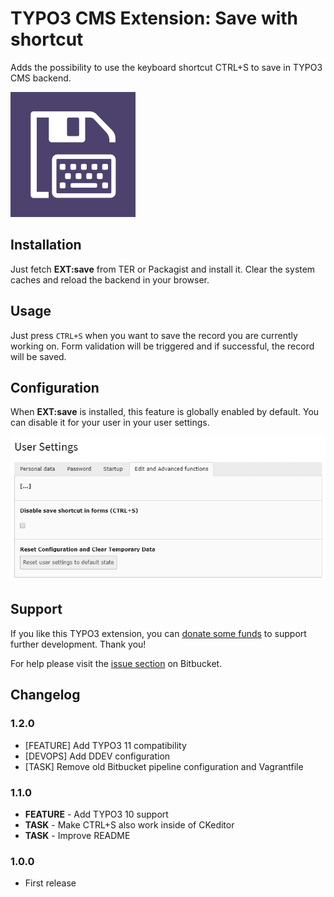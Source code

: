 # TYPO3 CMS Extension: Save with shortcut

Adds the possibility to use the keyboard shortcut CTRL+S to save in TYPO3 CMS backend.

![EXT:save extension icon](Resources/Public/Icons/Extension.png "EXT:save extension icon")


## Installation

Just fetch **EXT:save** from TER or Packagist and install it.
Clear the system caches and reload the backend in your browser.


## Usage

Just press ``CTRL+S`` when you want to save the record you are currently working on. Form validation will be triggered
and if successful, the record will be saved.


## Configuration

When **EXT:save** is installed, this feature is globally enabled by default.
You can disable it for your user in your user settings.

![User settings in TYPO3 CMS backend](Resources/Public/Images/user-settings.png "User settings in TYPO3 CMS backend")


## Support

If you like this TYPO3 extension, you can [donate some funds](https://www.paypal.com/cgi-bin/webscr?cmd=_s-xclick&hosted_button_id=2DCCULSKFRZFU) to support further development. Thank you!

For help please visit the [issue section](https://bitbucket.org/t--3/save/issues) on Bitbucket.


## Changelog

### 1.2.0

- [FEATURE] Add TYPO3 11 compatibility 
- [DEVOPS] Add DDEV configuration 
- [TASK] Remove old Bitbucket pipeline configuration and Vagrantfile 

### 1.1.0

- **FEATURE** - Add TYPO3 10 support
- **TASK** - Make CTRL+S also work inside of CKeditor
- **TASK** - Improve README

### 1.0.0

- First release
